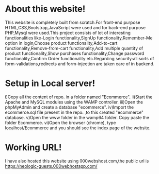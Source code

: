 # About this website!
This website is completely built from scratch.For front-end purpose HTML,CSS,Bootstrap,JavaScript were used and for back-end purpose PHP,Mysql were used.This project consists of lot of interesting functionalities like-Login functionality,SignUp functionality,Remember-Me option in login,Choose product functionality,Add-to-cart functionality,Remove-from-cart functionality,Add multiple quantity of product functionality,Show purchases functionality,Change password functionality,Confirm Order functionality etc.Regarding security:all sorts of form-validations,redirects and form-injection are taken care of in backend.

# Setup in Local server!
i)Copy all the content of repo. in a folder named "Ecommerce".
ii)Start the Apache and MySQL modules using the WAMP controller.
iii)Open the phpMyAdmin and create a database "ecommerce". 
iv)Import the ecommerce.sql file present in the repo. ,to this created "ecommerce" database.
v)Open the www folder in the wamp64 folder. Copy paste the folder Ecommerce.
vi)Open the browser (chrome), type localhost/Ecommerce and you should see the index page of the website.

# Working URL!
I have also hosted this website using 000webshost.com,the public url is https://neologic-guests.000webhostapp.com/
